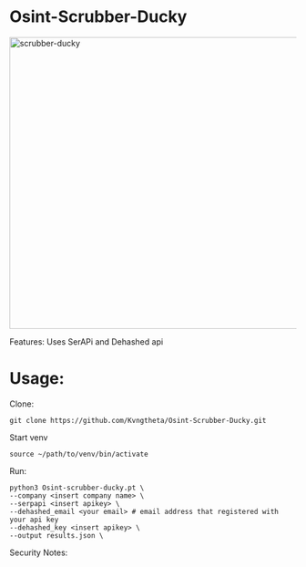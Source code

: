# Osint-Scrubber-Ducky

<img width="1024" height="512" alt="scrubber-ducky" src="https://github.com/user-attachments/assets/91913b81-2b72-4b34-8095-7f178680eea9" />

Features:
Uses SerAPi and Dehashed api 

# Usage:

Clone:
```
git clone https://github.com/Kvngtheta/Osint-Scrubber-Ducky.git
```
Start venv
```
source ~/path/to/venv/bin/activate
```

Run:
```
python3 Osint-scrubber-ducky.pt \
--company <insert company name> \
--serpapi <insert apikey> \
--dehashed_email <your email> # email address that registered with your api key
--dehashed_key <insert apikey> \
--output results.json \ 
```

Security Notes:
